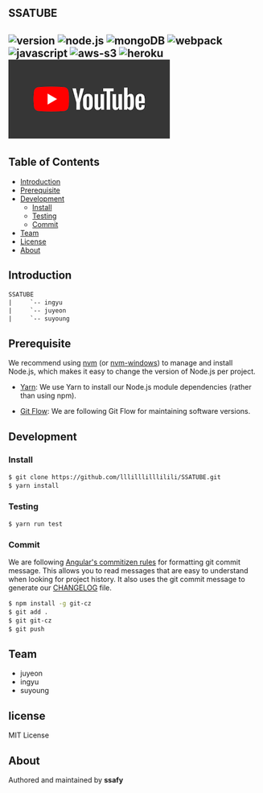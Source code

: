 ## SSATUBE

![version](https://img.shields.io/badge/version-0.0.1-orange?logo=youtube)
![node.js](https://img.shields.io/badge/node.js-12.13.1-blue?logo=node.js)
![mongoDB](https://img.shields.io/badge/mongodb-3.4-yellow?logo=mongodb)
![webpack](https://img.shields.io/badge/webpack-4.41.2-red?logo=webpack)
![javascript](https://img.shields.io/badge/javascript-es6-yellowgreen?logo=javascript)
![aws-s3](https://img.shields.io/badge/aws%20-s3-ff69b4?logo=Amazon)
![heroku](https://img.shields.io/badge/heroku-server-informational?logo=heroku)
![이미지 이름](./youtube.png)
---


## Table of Contents

- [Introduction](#introduction)
- [Prerequisite](#prerequisite)
- [Development](#development)
  - [Install](#install)
  - [Testing](#testing)
  - [Commit](#commit)
- [Team](#team)
- [License](#license)
- [About](#about)
## Introduction

```
SSATUBE
|     `-- ingyu
|     `-- juyeon
|     `-- suyoung
```

## Prerequisite

We recommend using [nvm](https://github.com/creationix/nvm) (or [nvm-windows](https://github.com/coreybutler/nvm-windows)) to manage and install Node.js, which makes it easy to change the version of Node.js per project.

- [Yarn](https://yarnpkg.com): We use Yarn to install our Node.js module dependencies (rather than using npm).

- [Git Flow](https://github.com/nvie/gitflow/wiki/Installation): We are following Git Flow for maintaining software versions.

## Development

### Install

```bash
$ git clone https://github.com/lllilllilllilili/SSATUBE.git
$ yarn install
```
### Testing

```bash
$ yarn run test
```
### Commit

We are following [Angular's commitizen rules](https://github.com/angular/angular.js/blob/master/DEVELOPERS.md#-git-commit-guidelines) for formatting git commit message. This allows you to read messages that are easy to understand when looking for project history. It also uses the git commit message to generate our [CHANGELOG](/CHANGELOG.md) file.
```bash
$ npm install -g git-cz
$ git add .
$ git git-cz
$ git push
```
## Team
- juyeon
- ingyu
- suyoung


## license
MIT License

## About

Authored and maintained by **ssafy**
